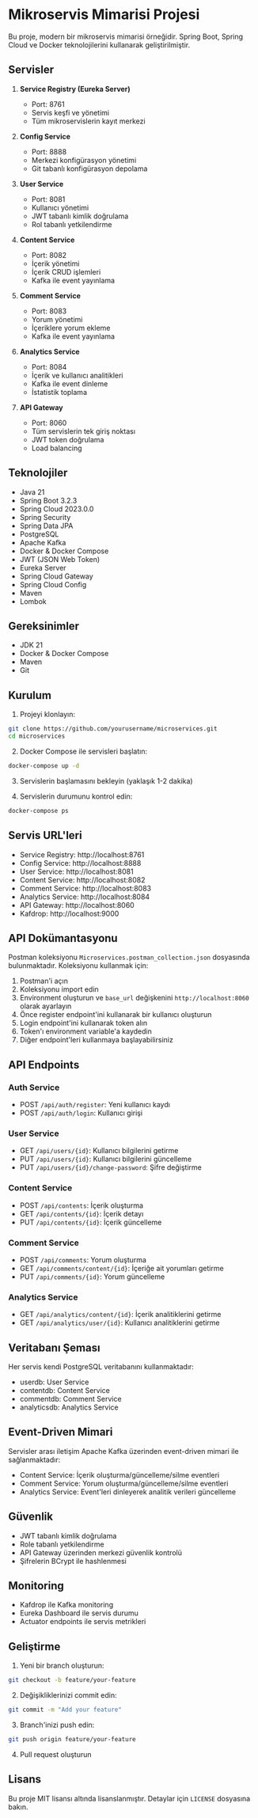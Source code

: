 # Mikroservis Mimarisi Projesi

Bu proje, modern bir mikroservis mimarisi örneğidir. Spring Boot, Spring Cloud ve Docker teknolojilerini kullanarak geliştirilmiştir.

## Servisler

1. **Service Registry (Eureka Server)**
   - Port: 8761
   - Servis keşfi ve yönetimi
   - Tüm mikroservislerin kayıt merkezi

2. **Config Service**
   - Port: 8888
   - Merkezi konfigürasyon yönetimi
   - Git tabanlı konfigürasyon depolama

3. **User Service**
   - Port: 8081
   - Kullanıcı yönetimi
   - JWT tabanlı kimlik doğrulama
   - Rol tabanlı yetkilendirme

4. **Content Service**
   - Port: 8082
   - İçerik yönetimi
   - İçerik CRUD işlemleri
   - Kafka ile event yayınlama

5. **Comment Service**
   - Port: 8083
   - Yorum yönetimi
   - İçeriklere yorum ekleme
   - Kafka ile event yayınlama

6. **Analytics Service**
   - Port: 8084
   - İçerik ve kullanıcı analitikleri
   - Kafka ile event dinleme
   - İstatistik toplama

7. **API Gateway**
   - Port: 8060
   - Tüm servislerin tek giriş noktası
   - JWT token doğrulama
   - Load balancing

## Teknolojiler

- Java 21
- Spring Boot 3.2.3
- Spring Cloud 2023.0.0
- Spring Security
- Spring Data JPA
- PostgreSQL
- Apache Kafka
- Docker & Docker Compose
- JWT (JSON Web Token)
- Eureka Server
- Spring Cloud Gateway
- Spring Cloud Config
- Maven
- Lombok

## Gereksinimler

- JDK 21
- Docker & Docker Compose
- Maven
- Git

## Kurulum

1. Projeyi klonlayın:
```bash
git clone https://github.com/yourusername/microservices.git
cd microservices
```

2. Docker Compose ile servisleri başlatın:
```bash
docker-compose up -d
```

3. Servislerin başlamasını bekleyin (yaklaşık 1-2 dakika)

4. Servislerin durumunu kontrol edin:
```bash
docker-compose ps
```

## Servis URL'leri

- Service Registry: http://localhost:8761
- Config Service: http://localhost:8888
- User Service: http://localhost:8081
- Content Service: http://localhost:8082
- Comment Service: http://localhost:8083
- Analytics Service: http://localhost:8084
- API Gateway: http://localhost:8060
- Kafdrop: http://localhost:9000

## API Dokümantasyonu

Postman koleksiyonu `Microservices.postman_collection.json` dosyasında bulunmaktadır. Koleksiyonu kullanmak için:

1. Postman'i açın
2. Koleksiyonu import edin
3. Environment oluşturun ve `base_url` değişkenini `http://localhost:8060` olarak ayarlayın
4. Önce register endpoint'ini kullanarak bir kullanıcı oluşturun
5. Login endpoint'ini kullanarak token alın
6. Token'ı environment variable'a kaydedin
7. Diğer endpoint'leri kullanmaya başlayabilirsiniz

## API Endpoints

### Auth Service
- POST `/api/auth/register`: Yeni kullanıcı kaydı
- POST `/api/auth/login`: Kullanıcı girişi

### User Service
- GET `/api/users/{id}`: Kullanıcı bilgilerini getirme
- PUT `/api/users/{id}`: Kullanıcı bilgilerini güncelleme
- PUT `/api/users/{id}/change-password`: Şifre değiştirme

### Content Service
- POST `/api/contents`: İçerik oluşturma
- GET `/api/contents/{id}`: İçerik detayı
- PUT `/api/contents/{id}`: İçerik güncelleme

### Comment Service
- POST `/api/comments`: Yorum oluşturma
- GET `/api/comments/content/{id}`: İçeriğe ait yorumları getirme
- PUT `/api/comments/{id}`: Yorum güncelleme

### Analytics Service
- GET `/api/analytics/content/{id}`: İçerik analitiklerini getirme
- GET `/api/analytics/user/{id}`: Kullanıcı analitiklerini getirme

## Veritabanı Şeması

Her servis kendi PostgreSQL veritabanını kullanmaktadır:

- userdb: User Service
- contentdb: Content Service
- commentdb: Comment Service
- analyticsdb: Analytics Service

## Event-Driven Mimari

Servisler arası iletişim Apache Kafka üzerinden event-driven mimari ile sağlanmaktadır:

- Content Service: İçerik oluşturma/güncelleme/silme eventleri
- Comment Service: Yorum oluşturma/güncelleme/silme eventleri
- Analytics Service: Event'leri dinleyerek analitik verileri güncelleme

## Güvenlik

- JWT tabanlı kimlik doğrulama
- Role tabanlı yetkilendirme
- API Gateway üzerinden merkezi güvenlik kontrolü
- Şifrelerin BCrypt ile hashlenmesi

## Monitoring

- Kafdrop ile Kafka monitoring
- Eureka Dashboard ile servis durumu
- Actuator endpoints ile servis metrikleri

## Geliştirme

1. Yeni bir branch oluşturun:
```bash
git checkout -b feature/your-feature
```

2. Değişikliklerinizi commit edin:
```bash
git commit -m "Add your feature"
```

3. Branch'inizi push edin:
```bash
git push origin feature/your-feature
```

4. Pull request oluşturun

## Lisans

Bu proje MIT lisansı altında lisanslanmıştır. Detaylar için `LICENSE` dosyasına bakın. 